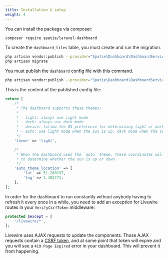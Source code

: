 ```yaml
---
title: Installation & setup
weight: 4
---
```


You can install the package via composer:

```bash
composer require spatie/laravel-dashboard
```

To create the `dashboard_tiles` table, you must create and run the migration.

```bash
php artisan vendor:publish --provider="Spatie\Dashboard\DashboardServiceProvider" --tag="dashboard-migrations"
php artisan migrate
```

You must publish the `dashboard` config file with this command.

```bash
php artisan vendor:publish --provider="Spatie\Dashboard\DashboardServiceProvider" --tag="dashboard-config"
```

This is the content of the published config file:

```php
return [
    /*
     * The dashboard supports these themes:
     *
     * - light: always use light mode
     * - dark: always use dark mode
     * - device: follow the OS preference for determining light or dark mode
     * - auto: use light mode when the sun is up, dark mode when the sun is down
     */
    'theme' => 'light',

    /*
     * When the dashboard uses the `auto` theme, these coordinates will be used
     * to determine whether the sun is up or down
     */
    'auto_theme_location' => [
        'lat' => 51.260197,
        'lng' => 4.402771,
    ],
];
```

In order for the dashboard to run constantly without anybody having to refresh it every once in a while, you need to add an exception for Livewire routes in your `VerifyCsrfToken` middleware:

```php
protected $except = [
    '/livewire/*',
];
```
Livewire uses AJAX requests to update the components. Those AJAX requests contain a [CSRF token](https://laravel.com/docs/7.x/csrf#csrf-x-csrf-token), and at some point that token will expire and you will see a `419 Page Expired` error in your dashboard. This will prevent it from happening.
